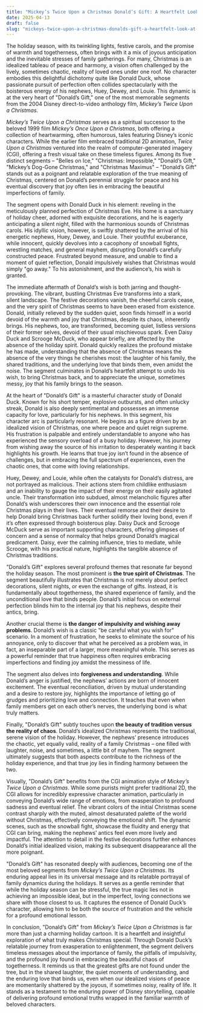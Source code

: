 ```yaml
---
title: "Mickey’s Twice Upon a Christmas Donald’s Gift: A Heartfelt Look at Giving and Joy"
date: 2025-04-13
draft: false
slug: "mickeys-twice-upon-a-christmas-donalds-gift-a-heartfelt-look-at-giving-and-joy" 
---
```


The holiday season, with its twinkling lights, festive carols, and the promise of warmth and togetherness, often brings with it a mix of joyous anticipation and the inevitable stresses of family gatherings. For many, Christmas is an idealized tableau of peace and harmony, a vision often challenged by the lively, sometimes chaotic, reality of loved ones under one roof. No character embodies this delightful dichotomy quite like Donald Duck, whose passionate pursuit of perfection often collides spectacularly with the boisterous energy of his nephews, Huey, Dewey, and Louie. This dynamic is at the very heart of "Donald’s Gift," one of the most memorable segments from the 2004 Disney direct-to-video anthology film, *Mickey’s Twice Upon a Christmas*.

*Mickey’s Twice Upon a Christmas* serves as a spiritual successor to the beloved 1999 film *Mickey’s Once Upon a Christmas*, both offering a collection of heartwarming, often humorous, tales featuring Disney’s iconic characters. While the earlier film embraced traditional 2D animation, *Twice Upon a Christmas* ventured into the realm of computer-generated imagery (CGI), offering a fresh visual take on these timeless figures. Among its five distinct segments – "Belles on Ice," "Christmas: Impossible," "Donald’s Gift," "Mickey’s Dog-Gone Christmas," and "Christmas Maximus" – "Donald’s Gift" stands out as a poignant and relatable exploration of the true meaning of Christmas, centered on Donald’s perennial struggle for peace and his eventual discovery that joy often lies in embracing the beautiful imperfections of family.

The segment opens with Donald Duck in his element: reveling in the meticulously planned perfection of Christmas Eve. His home is a sanctuary of holiday cheer, adorned with exquisite decorations, and he is eagerly anticipating a silent night, filled with the harmonious sounds of Christmas carols. His idyllic vision, however, is swiftly shattered by the arrival of his energetic nephews, Huey, Dewey, and Louie. Their youthful exuberance, while innocent, quickly devolves into a cacophony of snowball fights, wrestling matches, and general mayhem, disrupting Donald’s carefully constructed peace. Frustrated beyond measure, and unable to find a moment of quiet reflection, Donald impulsively wishes that Christmas would simply "go away." To his astonishment, and the audience’s, his wish is granted.

The immediate aftermath of Donald’s wish is both jarring and thought-provoking. The vibrant, bustling Christmas Eve transforms into a stark, silent landscape. The festive decorations vanish, the cheerful carols cease, and the very spirit of Christmas seems to have been erased from existence. Donald, initially relieved by the sudden quiet, soon finds himself in a world devoid of the warmth and joy that Christmas, despite its chaos, inherently brings. His nephews, too, are transformed, becoming quiet, listless versions of their former selves, devoid of their usual mischievous spark. Even Daisy Duck and Scrooge McDuck, who appear briefly, are affected by the absence of the holiday spirit. Donald quickly realizes the profound mistake he has made, understanding that the absence of Christmas means the absence of the very things he cherishes most: the laughter of his family, the shared traditions, and the underlying love that binds them, even amidst the noise. The segment culminates in Donald’s heartfelt attempt to undo his wish, to bring Christmas back, and to appreciate the unique, sometimes messy, joy that his family brings to the season.

At the heart of "Donald’s Gift" is a masterful character study of Donald Duck. Known for his short temper, explosive outbursts, and often unlucky streak, Donald is also deeply sentimental and possesses an immense capacity for love, particularly for his nephews. In this segment, his character arc is particularly resonant. He begins as a figure driven by an idealized vision of Christmas, one where peace and quiet reign supreme. His frustration is palpable and entirely understandable to anyone who has experienced the sensory overload of a busy holiday. However, his journey from wishing away the source of his irritation to desperately wanting it back highlights his growth. He learns that true joy isn’t found in the absence of challenges, but in embracing the full spectrum of experiences, even the chaotic ones, that come with loving relationships.

Huey, Dewey, and Louie, while often the catalysts for Donald’s distress, are not portrayed as malicious. Their actions stem from childlike enthusiasm and an inability to gauge the impact of their energy on their easily agitated uncle. Their transformation into subdued, almost melancholic figures after Donald’s wish underscores their own innocence and the essential role Christmas plays in their lives. Their eventual remorse and their desire to help Donald bring Christmas back further solidify their loving bond, even if it’s often expressed through boisterous play. Daisy Duck and Scrooge McDuck serve as important supporting characters, offering glimpses of concern and a sense of normalcy that helps ground Donald’s magical predicament. Daisy, ever the calming influence, tries to mediate, while Scrooge, with his practical nature, highlights the tangible absence of Christmas traditions.

"Donald’s Gift" explores several profound themes that resonate far beyond the holiday season. The most prominent is **the true spirit of Christmas**. The segment beautifully illustrates that Christmas is not merely about perfect decorations, silent nights, or even the exchange of gifts. Instead, it is fundamentally about togetherness, the shared experience of family, and the unconditional love that binds people. Donald’s initial focus on external perfection blinds him to the internal joy that his nephews, despite their antics, bring.

Another crucial theme is **the danger of impulsivity and wishing away problems**. Donald’s wish is a classic "be careful what you wish for" scenario. In a moment of frustration, he seeks to eliminate the source of his annoyance, only to discover that what he perceived as a problem was, in fact, an inseparable part of a larger, more meaningful whole. This serves as a powerful reminder that true happiness often requires embracing imperfections and finding joy amidst the messiness of life.

The segment also delves into **forgiveness and understanding**. While Donald’s anger is justified, the nephews’ actions are born of innocent excitement. The eventual reconciliation, driven by mutual understanding and a desire to restore joy, highlights the importance of letting go of grudges and prioritizing love and connection. It teaches that even when family members get on each other’s nerves, the underlying bond is what truly matters.

Finally, "Donald’s Gift" subtly touches upon **the beauty of tradition versus the reality of chaos**. Donald’s idealized Christmas represents the traditional, serene vision of the holiday. However, the nephews’ presence introduces the chaotic, yet equally valid, reality of a family Christmas – one filled with laughter, noise, and sometimes, a little bit of mayhem. The segment ultimately suggests that both aspects contribute to the richness of the holiday experience, and that true joy lies in finding harmony between the two.

Visually, "Donald’s Gift" benefits from the CGI animation style of *Mickey’s Twice Upon a Christmas*. While some purists might prefer traditional 2D, the CGI allows for incredibly expressive character animation, particularly in conveying Donald’s wide range of emotions, from exasperation to profound sadness and eventual relief. The vibrant colors of the initial Christmas scene contrast sharply with the muted, almost desaturated palette of the world without Christmas, effectively conveying the emotional shift. The dynamic scenes, such as the snowball fight, showcase the fluidity and energy that CGI can bring, making the nephews’ antics feel even more lively and impactful. The attention to detail in the festive decorations further enhances Donald’s initial idealized vision, making its subsequent disappearance all the more poignant.

"Donald’s Gift" has resonated deeply with audiences, becoming one of the most beloved segments from *Mickey’s Twice Upon a Christmas*. Its enduring appeal lies in its universal message and its relatable portrayal of family dynamics during the holidays. It serves as a gentle reminder that while the holiday season can be stressful, the true magic lies not in achieving an impossible ideal, but in the imperfect, loving connections we share with those closest to us. It captures the essence of Donald Duck’s character, allowing him to be both the source of frustration and the vehicle for a profound emotional lesson.

In conclusion, "Donald’s Gift" from *Mickey’s Twice Upon a Christmas* is far more than just a charming holiday cartoon. It is a heartfelt and insightful exploration of what truly makes Christmas special. Through Donald Duck’s relatable journey from exasperation to enlightenment, the segment delivers timeless messages about the importance of family, the pitfalls of impulsivity, and the profound joy found in embracing the beautiful chaos of togetherness. It reminds us that the greatest gifts are not found under the tree, but in the shared laughter, the quiet moments of understanding, and the enduring love that binds us, even when our idealized visions of peace are momentarily shattered by the joyous, if sometimes noisy, reality of life. It stands as a testament to the enduring power of Disney storytelling, capable of delivering profound emotional truths wrapped in the familiar warmth of beloved characters.